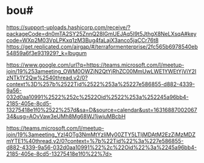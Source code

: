 # bou#
https://support-uploads.hashicorp.com/receive/?packageCode=dn0mTA2SY25ZnnQ28IGmUEJAq5I9t5JthgX8NeLXsqA#keycode=WXp2M03VpLPKxq1zM3Bug4faLajX3anco5jaCCr76t8
https://get.replicated.com/airgap/#/terraformenterprise/2fc565b6978540eb54859a6f3e931929?_k=lbugum

https://www.google.com/url?q=https://teams.microsoft.com/l/meetup-join/19%253ameeting_OWM0OWZjN2QtYjRhZC00MmUwLWE1YWEtYjViY2IzNTk1Y2Qw%2540thread.v2/0?context%3D%257b%2522Tid%2522%253a%25227e586855-d882-4339-9a56-032d0aa10991%2522%252c%2522Oid%2522%253a%252245a96bb4-2185-405e-8cd5-13275418e1f0%2522%257d&sa=D&source=calendar&ust=1631688700206734&usg=AOvVaw3eUMh8Mg68WJ1jwjuMBcbH

https://teams.microsoft.com/l/meetup-join/19%3ameeting_YzI4OTg3NmMtYzliMy00ZTY5LTljMDAtM2EzZjMzMDZmYTE1%40thread.v2/0?context=%7b%22Tid%22%3a%227e586855-d882-4339-9a56-032d0aa10991%22%2c%22Oid%22%3a%2245a96bb4-2185-405e-8cd5-13275418e1f0%22%7d>
